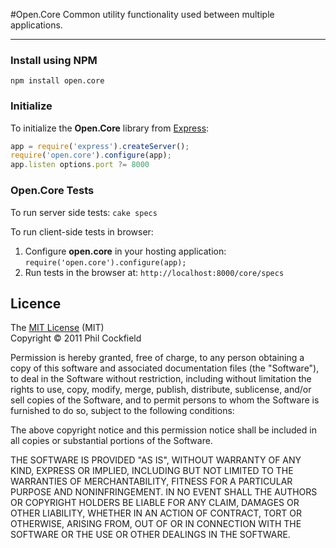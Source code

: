 #Open.Core
Common utility functionality used between multiple applications.

--------

### Install using NPM

    npm install open.core


### Initialize
To initialize the **Open.Core** library from [Express](http://expressjs.com/):

```javascript
app = require('express').createServer();
require('open.core').configure(app);
app.listen options.port ?= 8000
```


### Open.Core Tests

To run server side tests: `cake specs`

To run client-side tests in browser:

1. Configure **open.core** in your hosting application: `require('open.core').configure(app);`
2. Run tests in the browser at: `http://localhost:8000/core/specs`



## Licence

The [MIT License](http://www.opensource.org/licenses/mit-license.php) (MIT)  
Copyright © 2011 Phil Cockfield

Permission is hereby granted, free of charge, to any person obtaining a copy of
this software and associated documentation files (the "Software"), to deal in
the Software without restriction, including without limitation the rights to
use, copy, modify, merge, publish, distribute, sublicense, and/or sell copies of
the Software, and to permit persons to whom the Software is furnished to do so,
subject to the following conditions:

The above copyright notice and this permission notice shall be included in all
copies or substantial portions of the Software.

THE SOFTWARE IS PROVIDED "AS IS", WITHOUT WARRANTY OF ANY KIND, EXPRESS OR IMPLIED,
INCLUDING BUT NOT LIMITED TO THE WARRANTIES OF MERCHANTABILITY, FITNESS FOR A
PARTICULAR PURPOSE AND NONINFRINGEMENT. IN NO EVENT SHALL THE AUTHORS OR COPYRIGHT
HOLDERS BE LIABLE FOR ANY CLAIM, DAMAGES OR OTHER LIABILITY, WHETHER IN AN ACTION
OF CONTRACT, TORT OR OTHERWISE, ARISING FROM, OUT OF OR IN CONNECTION WITH THE
SOFTWARE OR THE USE OR OTHER DEALINGS IN THE SOFTWARE.